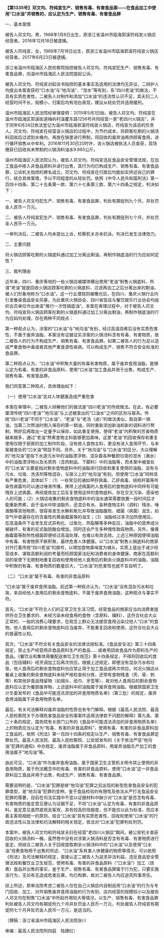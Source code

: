 **【第1335号】邓文均、符纯宣生产、销售有毒、有害食品案——在食品加工中使用“口水油”并销售的，应认定为生产、销售有毒、有害食品罪**

一、基本案情

被告人邓文均，男，1968年1月8日出生，原浙江省温州市瓯海郭溪符纯宣火锅店经营者。2016年12月18日被逮捕。

被告人符纯宣，女，1968年7月18日出生，原浙江省温州市瓯海郭溪符纯宣火锅店经营者。2017年6月23日被逮捕。

浙江省温州市瓯海区人民检察院指控被告人邓文均、符纯宣犯生产、销售有毒、有害食品罪，向温州市瓯海区人民法院提起公诉。

被告人邓文均、符纯宣对起诉书指控的基本事实及适用的法律均无异议，二辩护人均提出本案查获的“口水油”与“地沟油”、“泔水”等有别，系“四川老油”的做法，不具有实质危害性，二被告人对制作和添加“口水油”的违法性认识不足，其夫妇二人经营时间不长，规模小，归案后均有坦白表现，建议从轻处罚并适用缓刑。

温州市瓯海区人民法院经审理查明：2015年5月1日始，被告人邓文均、符纯宣在温州市瓯海区郭溪街道梅屿村温瞿东路1256号共同经营一家“老四川火锅店”，并于同年6月24日依法登记为温州市瓯海郭溪符纯宣火锅店，符纯宣为该店的负责人。邓文均、符纯宣在经营该火锅店的过程中，为节约成本，将顾客吃剩的火锅汤料回收后过滤到水桶内，再放在锅里进行熬制，将回收的废弃油再供顾客食用，进行循环销售从中牟利。2016年11月30日20时许，该火锅店被执法人员查获，现场缴获已回收尚未熬制的火锅汤料油水9.865公斤。

温州市瓯海区人民法院认为，被告人邓文均、符纯宣违反食品安全管理法规，在加工食品中掺入非食品原料并进行出售，其行为均已构成生产、销售有毒、有害食品罪，公诉机关指控的罪名成立。邓文均、符纯宣在归案后均能如实供述自己的罪行，结合具体案情，予以不同程度的从轻处罚。依照《中华人民共和国刑法》第一百四十四条、第二十五条第一款、第六十七条第三款、第六十四条之规定，判决如下：

一、被告人邓文均犯生产、销售有毒、有害食品罪，判处有期徒刑九个月，并处罚金人民币一万元。

二、被告人符纯宣犯生产、销售有毒、有害食品罪，判处有期徒刑七个月，并处罚金人民币一万元。

一审判决后，二被告人均未提出上诉，检察机关亦未抗诉。判决已发生法律效力。

二、主要问题

将火锅店顾客吃剩的火锅底料通过加工分离出剩油，再制作锅底油的行为应如何定性？

三、裁判理由

近年来，四川、重庆等地的一些火锅店被媒体曝出使用“老油”制售火锅底料，所谓“老油”就是回收火锅店顾客吃剩的火锅底料，过滤再加工之后分离出来的剩油，被人们形象地称为“口水油”。这一行业潜规则被曝光后，在四川、重庆火锅行业内引发餐桌食品安全风暴，为此重庆火锅协会、四川省饭店与餐饮娱乐行业协会均组织会员单位作出承诺“推行一次性锅底油”。本案在审理过程中，对于被告人邓文均、符纯宣将火锅店顾客吃剩的火锅底料通过加工分离出剩油，再制作锅底油的行为应如何处理，存在两种不同观点：

第一种观点认为，涉案的“口水油”与“地沟油”有别，经过高温烧煮后没有实质危害性，不属于废弃油脂，本案没有证据证实涉案的火锅汤料含有有毒、有害物质，故二被告人的行为不构成生产、销售有毒、有害食品罪。如果二被告人的行为足以造成严重食物中毒或者其他严重食源性疾病，可以构成生产、销售不符合安全标准的食品罪。

第二种观点认为，“口水油”中积聚大量的有毒有害物质，属于废弃食用油脂，能够认定为有毒、有害的非食品原料，使用“口水油”加工食品并用于出售，构成生产、销售有毒、有害食品罪。

我们同意第二种观点，具体理由如下：

（一）使用“口水油”会对人体健康造成严重危害

本案在审理中，二被告人辩解他们的做法是“四川老油”的传统做法。在此，有必要厘清传统“四川老油”“地沟油”与上述被查出的“口油水”之间的区别与联系。传统“四川老油”不同于“口水油”，“老油”与“老汤（卤）”的做法类似，取自第一锅油，当第二次熬油时倒入保存的第一锅油，同时重新添加新油和新的调料进行熬制，熬好后再取出一定量予以保存，如此重复使用，使得“老油”内积聚的芳香物质越来越多，通过“老油”熬煮食物主料能够更加美味。这里“老油”的回收保存和重复使用仅限于厨房的加工制作阶段，没有掺入食物主料，更没有进入食用环节，与本案被查处的“口水油”明显不同。另外，关于“地沟油”与“口水油”的区分，大众理解的“地沟油”是指下水道污水中的油脂漂浮物、混杂着各种餐厨垃圾的泔水（潲水）中的油脂漂浮物以及劣质肉（含肉制品、下脚料）中的油脂等，而本案中被查处的“口水油”主要是指对剩余食物底料中的油脂进行回收和重复使用的油脂，没有与污水、垃圾、洗涤剂等物混杂，与狭义上的“地沟油”有别。但使用“口水油”同样具有严重危害，具体如下：（1）一些常见的诸如甲肝病毒、乙肝病毒、结核杆菌等传染性病菌均可以通过唾液传播，携带上述病菌的人食用后的食物底料中同样有可能残存上述病菌，再经提炼加工后反复使用这样的食物底料，存在交叉污染、感染他人的可能；（2）火锅店收集的剩余食物底料中的油水通常需要放置一段时间后才能重新熬煮，由于油水中除油脂外，还混合有水、各种食物主料（调料）残余、唾液酶等其他物质，很容易发生水解和氧化并导致油脂酸败、细菌（病菌）滋生，如空气中普遍存在的含毒性的黄曲霉菌等的滋生；（3）油脂经过多次加热使用后，在高温条件下会发生反式异构化、过氧化、热裂解等多种反应，油脂中的营养成分被破坏，有害的反式脂肪酸会增加，同时还会产生多种慢性致癌物质。另外，像黄曲霉菌等耐热性细菌即便经过高温处理，也难以有效去除。上述三种原因使得油脂中有毒、有害物质不断积聚，最终危害人体健康。以“口水油”制售火锅底料的商家对外打着传统“四川老油”的旗号，以增加食物美味度为噱头，实质上是出于减少经营成本、谋取高额利润的考量而枉顾国家法纪和消费者的身体健康，商家在高额利润的驱使下无限制地重复回收和使用经他人食用后的剩余火锅底料中的油脂，油脂中积聚的有毒、有害物质的数量巨大，“口水油”的危害性也就不言自明了。

（二）“口水油”属于有毒、有害的非食品原料

“口水油”属于废弃食用油脂。前述第一种观点认为，“口水油”没有混杂污水和垃圾，来自经他人食用后的剩余食物底料，不属于废弃食用油脂，这种观点与事实不符。

首先，“口水油”不符合人们的正常卫生生活习惯。经营食品的商家应当向消费者提供符合卫生要求的、未经污染未经食用的食物（含原料、辅料），这符合社会大众正常的、一般的消费心理要求，在观念上群众无法接受食用沾染过他人“口水”的食物。他人食用后的剩余食物底料应当废弃，不能重复回收和使用，这符合社会大众的普遍性认知。

其次，“口水油”不符合有关食品安全的法律法规标准。《食品安全法》第三十四条规定，禁止生产经营用非食品原料生产的食品……或者用回收食品作为原料生产的食品。《餐饮业和集体用餐配送单位卫生规范》第十四条规定，不得将回收后的食品（包括辅料）经烹调加工后再次供应。根据上述规定，即便没有混杂污水和垃圾，他人食用后的剩余食物底料也应禁止用于加工食品或再次供应。何况火锅店从餐桌上收集的剩余食物底料未经严格检查和分拣，还带有食物残渣（壳、骨、刺等）和其他非食品残留物（如烟头、纸巾、牙签等），故对他人食用后的剩余食物底料应认定为餐厨废弃物，上述底料中的油脂属于废弃食用油脂。根据原国家卫生计生委发布的《食品中可能违法添加的非食用物质名单》（第三批）的规定，废弃食用油脂属于非食用物质名单。

最后，有关司法解释对废弃油脂的性质也有专门解释。根据《最高人民法院、最高人民检察院关于办理危害食品安全刑事案件适用法律若干问题的解释》第九条、第二十条的规定，国务院有关部门公布的《食品中可能违法添加的非食用物质名单》上的物质应当认定为“有毒、有害的非食品原料”，使用有毒、有害的非食品原料加工食品的，依照《刑法》第一百四十四条的规定以生产、销售有毒、有害食品罪定罪处罚。最高人民法院、最高人民检察院、公安部发布的《关于依法严惩“地沟油”犯罪的通知》中亦规定，废弃油脂属于非食品原料，用废弃油脂生产加工的食用油属于“地沟油”等。

由此可见，“口水油”作为废弃食用油脂，属于国家卫生主管机关明令禁止使用的非食用物质，属于刑法概念中的有毒、有害的非食品原料，使用“口水油”这一非食品原料加工食品并用于出售，构成生产、销售有毒、有害食品罪。

需要说明的是，“口水油”犯罪是继“地沟油”犯罪之后出现的新型危害食品安全的犯罪类型，是“地沟油”犯罪的变种。鉴于食品检验的有限性及依法从严打击食品安全犯罪的需要，目前在司法实践中不宜以证据材料中缺少对“口水油”是否含有有毒、有害物质的鉴定意见便认为证据不足，不将“口水油”认定为有毒、有害的非食品原料。鉴定意见虽然直观且客观，具有较高的信服度，但不能仅以此为标准，而应本着主客观相统一的原则，结合“口水油”具有实质危害性、回收和使用“口水油”的行政违法性以及法律和司法解释的相关规定，依法对“口水油”犯罪判处刑罚。

本案中，被告人邓文均和符纯宣夫妇在经营“老四川火锅店”期间，被公安机关查获回收的火锅汤料一桶，虽然卷中没有对涉案火锅汤料是否含有有毒、有害物质进行鉴定，但结合二被告人关于回收提取剩余火锅汤料中的“口水油”以及使用“口水油”烧煮食物用于出售的供述、“口水油”系有害人体健康的物质等情况，可以依照《刑法》及司法解释的规定，直接认定二被告人为追求非法利益，违反食品安全管理法规和餐饮业卫生规范，使用有毒、有害的非食品原料（“口水油”）加工（烧煮）食品并出售的事实，鉴于生产、销售有毒、有害食品罪属于行为犯，只要实施该行为，无论有无造成危害后果，均已构罪，故对二被告人均应追究刑事责任。

综上所述，原审法院考虑二被告人仅在自己火锅店内自制自用“口水油”的行为与专门回收、加工、对外销售废弃食用油脂的行为有别、店内经营的规模较小以及被告人邓文均在制售“口水油”中所起作用较大等情况，以生产、销售有毒、有害食品罪判处被告人邓文均有期徒刑九个月并处罚金人民币一万元，判处被告人符纯宣有期徒刑七个月并处罚金人民币一万元，是适当的。

（撰稿：浙江省温州市瓯海区人民法院张川

审编：最高人民法院刑四庭　陆建红）